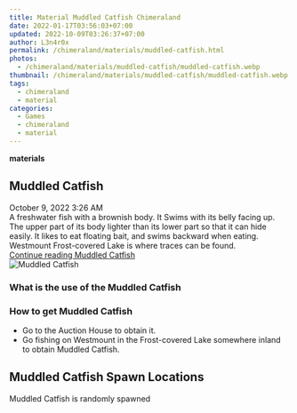 ```yaml
---
title: Material Muddled Catfish Chimeraland
date: 2022-01-17T03:56:03+07:00
updated: 2022-10-09T03:26:37+07:00
author: L3n4r0x
permalink: /chimeraland/materials/muddled-catfish.html
photos:
  - /chimeraland/materials/muddled-catfish/muddled-catfish.webp
thumbnail: /chimeraland/materials/muddled-catfish/muddled-catfish.webp
tags:
  - chimeraland
  - material
categories:
  - Games
  - chimeraland
  - material
---
```


<section id="bootstrap-wrapper">
  <link
    rel="stylesheet"
    href="https://rawcdn.githack.com/dimaslanjaka/Web-Manajemen/0c3b5aa1813bd4abcd2c11bf3e37928b15c28664/css/bootstrap-5-3-0-alpha3-wrapper.css"
  />
  <div
    class="row g-0 border rounded overflow-hidden flex-md-row mb-4 shadow-sm position-relative bg-light text-dark"
  >
    <div class="col p-4 d-flex flex-column position-static">
      <strong class="d-inline-block mb-2 text-success">materials</strong>
      <h2 class="mb-0">Muddled Catfish</h2>
      <div class="mb-1 text-muted">October 9, 2022 3:26 AM</div>
      <div class="mb-2 border p-1">
        A freshwater fish with a brownish body. It Swims with its belly facing
        up. The upper part of its body lighter than its lower part so that it
        can hide easily. It likes to eat floating bait, and swims backward when
        eating. Westmount Frost-covered Lake is where traces can be found.
      </div>
      <a
        href="/chimeraland/materials/muddled-catfish.html"
        class="stretched-link d-none"
        >Continue reading Muddled Catfish</a
      >
    </div>
    <div class="col-auto d-none d-lg-block">
      <img
        src="/chimeraland/materials/muddled-catfish/muddled-catfish.webp"
        alt="Muddled Catfish"
      />
    </div>
  </div>
  <div class="row bg-light text-dark">
    <div class="col-lg-6 col-12 mb-2">
      <div class="card">
        <div class="card-body">
          <h3 class="card-title">What is the use of the Muddled Catfish</h3>
          <div class="card-text"><ul></ul></div>
        </div>
      </div>
    </div>
    <div class="col-lg-6 col-12 mb-2">
      <div class="card">
        <div class="card-body">
          <h3 class="card-title">How to get Muddled Catfish</h3>
          <div class="card-text">
            <ul>
              <li>Go to the Auction House to obtain it.</li>
              <li>
                Go fishing on Westmount in the Frost-covered Lake somewhere
                inland to obtain Muddled Catfish.
              </li>
            </ul>
          </div>
        </div>
      </div>
    </div>
    <div class="col-12 mb-2">
      <h2>Muddled Catfish Spawn Locations</h2>
      <p>Muddled Catfish is randomly spawned</p>
    </div>
  </div>
</section>